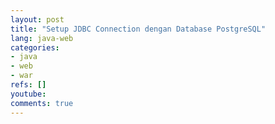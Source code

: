 ```yaml
---
layout: post
title: "Setup JDBC Connection dengan Database PostgreSQL"
lang: java-web
categories:
- java
- web
- war
refs: []
youtube: 
comments: true
---
```


